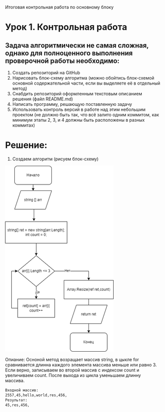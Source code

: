 Итоговая контрольная работа по основному блоку

# Урок 1. Контрольная работа

## Задача алгоритмически не самая сложная, однако для полноценного выполнения проверочной работы необходимо:

1. Создать репозиторий на GitHub
2. Нарисовать блок-схему алгоритма (можно обойтись блок-схемой основной содержательной части, если вы выделяете её в отдельный метод)
3. Снабдить репозиторий оформленным текстовым описанием решения (файл README.md)
4. Написать программу, решающую поставленную задачу
5. Использовать контроль версий в работе над этим небольшим проектом (не должно быть так, что всё залито одним коммитом, как минимум этапы 2, 3, и 4 должны быть расположены в разных коммитах)

# Решение:

1. Создаем алгоритм (рисуем блок-схему)

![alt Осноной блок](img/block-01.png)

Опиание:
Осноной метод возращает массив string, в цыкле for сравнивается длинна каждого элемента массива меньше или равно 3. Если верно, записываем во второй массив с индексом count и увеличиваем count. После выхода из цикла уменьшаем длинну массива.

```
Входной массив:
2557,45,hello,world,res,456,
Результат:
45,res,456,
```


